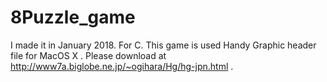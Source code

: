 # 8Puzzle_game
I made it in January 2018.
For C. This game is used Handy Graphic header file for MacOS X . Please download at http://www7a.biglobe.ne.jp/~ogihara/Hg/hg-jpn.html .
